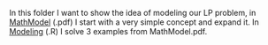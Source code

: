 In this folder I want to show the idea of modeling our LP problem, in [MathModel](https://github.com/VitorMourao/LPinR/blob/master/MathModeling/MathModel.pdf) (.pdf) I start with a very simple concept and expand it. In [Modeling](https://github.com/VitorMourao/LPinR/blob/master/MathModeling/Modeling.R) (.R) I solve 3 examples from MathModel.pdf.
